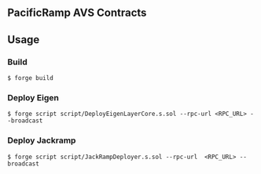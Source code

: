 ## PacificRamp AVS Contracts

## Usage

### Build

```shell
$ forge build
```

### Deploy Eigen

```shell
$ forge script script/DeployEigenLayerCore.s.sol --rpc-url <RPC_URL> --broadcast
```

### Deploy Jackramp

```shell
$ forge script script/JackRampDeployer.s.sol --rpc-url  <RPC_URL> --broadcast
```
